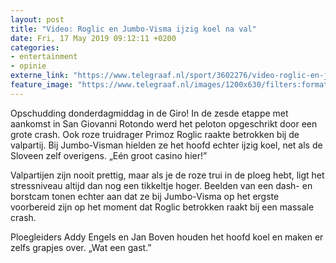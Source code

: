 ```yaml
---
layout: post
title: "Video: Roglic en Jumbo-Visma ijzig koel na val"
date: Fri, 17 May 2019 09:12:11 +0200
categories: 
- entertainment 
- opinie 
externe_link: "https://www.telegraaf.nl/sport/3602276/video-roglic-en-jumbo-visma-ijzig-koel-na-val"
feature_image: "https://www.telegraaf.nl/images/1200x630/filters:format(jpeg):quality(80)/cdn-kiosk-api.telegraaf.nl/36be901c-7873-11e9-b070-02d1dbdc35d1.jpg"
---
```


<p class="intro">Opschudding donderdagmiddag in de Giro! In de zesde etappe met aankomst in San Giovanni Rotondo werd het peloton opgeschrikt door een grote crash. Ook roze truidrager Primoz Roglic raakte betrokken bij de valpartij. Bij Jumbo-Visman hielden ze het hoofd echter ijzig koel, net als de Sloveen zelf overigens. „Eén groot casino hier!”</p> <p>Valpartijen zijn nooit prettig, maar als je de roze trui in de ploeg hebt, ligt het stressniveau altijd dan nog een tikkeltje hoger. Beelden van een dash- en borstcam tonen echter aan dat ze bij Jumbo-Visma op het ergste voorbereid zijn op het moment dat Roglic betrokken raakt bij een massale crash.</p><p>Ploegleiders Addy Engels en Jan Boven houden het hoofd koel en maken er zelfs grapjes over. „Wat een gast.”</p>
